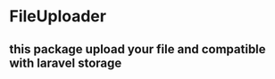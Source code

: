 <h1>
FileUploader
</h1>
<h2>
this package upload your file and compatible with laravel storage
</h2>
